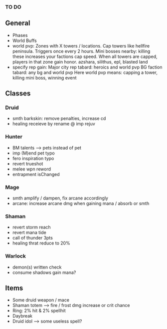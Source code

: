 ### TO DO

## General

- Phases
- World Buffs
- world pvp:
Zones with X towers / locations. Cap towers like hellfire peninsula. Triggers once every 2 hours. Mini bosses nearby: killing these increases your factions cap speed. When all towers are capped, players in that zone gain honor.
azshara, silithus, epl, blasted land
- specify rep gain:
Major city rep tabard: heroics and world pvp
BG faction tabard: any bg and world pvp
Here world pvp means: capping a tower, killing mini boss, winning event


## Classes

### Druid
- smth barkskin: remove penalties, increase cd
- healing receieve by rename @ imp rejuv

### Hunter
- BM talents --> pets instead of pet
- imp (M)end pet typo
- fero inspiration typo
- revert trueshot
- melee wpn reword
- entrapment isChanged

### Mage
- smth amplify / dampen, fix arcane accordingly
- arcane: increase arcane dmg when gaining mana / absorb or smth

### Shaman
- revert storm reach
- revert mana tide
- call of thunder 3pts
- healing thrat reduce to 20%

### Warlock
- demon(s) written check
- consume shadows gain mana?

## Items

- Some druid weapon / mace
- Shaman totem --> fire / frost dmg increase or crit chance
- Ring: 2% hit & 2% spellhit
- Daybreak
- Druid idol --> some useless spell?
